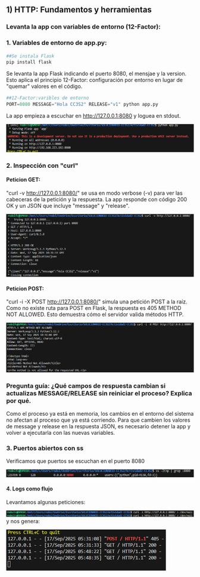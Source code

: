 ## 1) HTTP: Fundamentos y herramientas
### Levanta la app con variables de entorno (12-Factor):
### 1. Variables de entorno de app.py: 
```python
##Se instala Flask
pip install flask
```
Se levanta la app Flask indicando el puerto 8080, el mensjae y la version. Esto aplica el principio 12-Factor: configuración por entorno en lugar de "quemar" valores en el código.
```python
##12-Factor:varibles de entorno
PORT=8080 MESSAGE="Hola CC3S2" RELEASE="v1" python app.py
```
La app empieza a escuchar en http://127.0.0.1:8080 y loguea en stdout.  

![](Imagenes/variables_de_entorno.png)

### 2. Inspección con "curl"  
#### Peticion GET:  
"curl -v http://127.0.0.1:8080/" se usa en modo verbose (-v) para ver las cabeceras de la petición y la respuesta.
La app responde con código 200 OK y un JSON que incluye "message" y "release".

![](imagenes/curl-v.png)

#### Peticion POST:  
"curl -i -X POST http://127.0.0.1:8080/" simula  una petición POST a la raíz. Como no existe ruta para POST en Flask,
la respuesta es 405 METHOD NOT ALLOWED. Esto demuestra cómo el servidor valida métodos HTTP.


![](imagenes/curl-i-X.png)

### Pregunta guía: ¿Qué campos de respuesta cambian si actualizas MESSAGE/RELEASE sin reiniciar el proceso? Explica por qué.
Como el proceso ya está en memoria, los cambios en el entorno del sistema no afectan al proceso que ya está corriendo. Para que cambien los valores de message y release en la respuesta JSON, es necesario detener la app y volver a ejecutarla con las nuevas variables.

### 3. Puertos abiertos con ss
Verificamos que puertos se escuchan en el puerto 8080  

![](imagenes/ss-lntp.png)

#### 4. Logs como flujo 
Levantamos algunas peticiones: 

![](imagenes/peticines_curl-s.png)
y nos genera:

![](imagenes/stdout_stderr.png)
